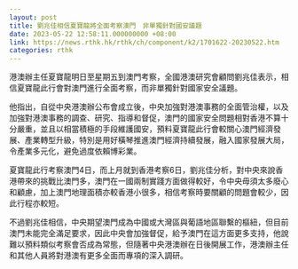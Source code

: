```yaml
---
layout: post
title: 劉兆佳相信夏寶龍將全面考察澳門　非單獨針對國安議題
date: 2023-05-22 12:58:11.000000000 +08:00
link: https://news.rthk.hk/rthk/ch/component/k2/1701622-20230522.htm
categories: rthk
---
```


港澳辦主任夏寶龍明日至星期五到澳門考察，全國港澳研究會顧問劉兆佳表示，相信夏寶龍此行會對澳門進行全面考察，而非單獨針對國家安全議題。

他指出，自從中央港澳辦公布會成立後，中央加強對港澳事務的全面管治權，以及加強對港澳事務的調查、研究、指導和督促，澳門的國家安全問題相對香港不算十分嚴重，並且以相當積極的手段維護國安，預料夏寶龍此行會較關心澳門經濟發展、產業轉型升級，特別是用好橫琴推進澳門經濟持續發展，融入國家發展大局，令產業多元化，避免過度依賴博彩業。

夏寶龍此行考察澳門4日，而上月就到香港考察6日，劉兆佳分析，對中央來說香港帶來的挑戰比澳門多，澳門在一國兩制實踐方面做得較好，令中央毋須太多廢心和顧慮，加上澳門地理面積亦較香港小很多，相信考察時要關顧的問題會較少，因此行程亦較短。

不過劉兆佳相信，中央期望澳門成為中國或大灣區與葡語地區聯繫的樞紐，但目前澳門未能完全滿足要求，因此中央會加強督促，給予澳門在這方面更多支持，他說難以預料類似考察會否成為常態，但隨著中央港澳辦在日後開展工作，港澳辦主任和其他人員將對港澳有更多全面而專項的深入調研。
